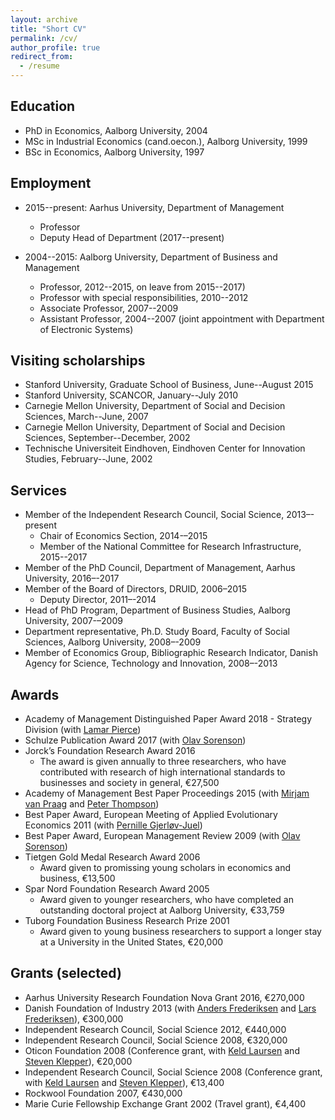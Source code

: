 ```yaml
---
layout: archive
title: "Short CV"
permalink: /cv/
author_profile: true
redirect_from:
  - /resume
---
```


## Education
* PhD in Economics, Aalborg University, 2004
* MSc in Industrial Economics (cand.oecon.), Aalborg University, 1999
* BSc in Economics, Aalborg University, 1997


## Employment
* 2015--present: Aarhus University, Department of Management
  * Professor
  * Deputy Head of Department (2017--present)

* 2004--2015: Aalborg University, Department of Business and Management
  * Professor, 2012--2015, on leave from 2015--2017)
  * Professor with special responsibilities, 2010--2012
  * Associate Professor, 2007--2009
  * Assistant Professor, 2004--2007 (joint appointment with Department of Electronic Systems)


## Visiting scholarships
* Stanford University, Graduate School of Business, June--August 2015
* Stanford University, SCANCOR, January--July 2010
* Carnegie Mellon University, Department of Social and Decision Sciences, March--June, 2007
* Carnegie Mellon University, Department of Social and Decision Sciences, September--December, 2002
* Technische Universiteit Eindhoven, Eindhoven Center for Innovation Studies, February--June, 2002


## Services
* Member of the Independent Research Council, Social Science, 2013–-present
  * Chair of Economics Section, 2014-–2015
  * Member of the National Committee for Research Infrastructure, 2015--2017
* Member of the PhD Council, Department of Management, Aarhus University, 2016–-2017
* Member of the Board of Directors, DRUID, 2006–2015
  * Deputy Director, 2011–-2014
* Head of PhD Program, Department of Business Studies, Aalborg University, 2007-–2009
* Department representative, Ph.D. Study Board, Faculty of Social Sciences, Aalborg University, 2008–-2009
* Member of Economics Group, Bibliographic Research Indicator, Danish Agency for Science, Technology and Innovation, 2008–-2013
  
  
## Awards
* Academy of Management Distinguished Paper Award 2018 - Strategy Division (with [Lamar Pierce](https://www.lamarpierce.net))
* Schulze Publication Award 2017 (with [Olav Sorenson](http://www.olavsorenson.net))
* Jorck’s Foundation Research Award 2016
  * The award is given annually to three researchers, who have contributed with research of high international standards to businesses and society in general, €27,500
* Academy of Management Best Paper Proceedings 2015 (with [Mirjam van Praag](https://scholar.google.com/citations?user=_DG87ikAAAAJ&hl=en) and [Peter Thompson](https://scholar.google.com/citations?user=JfUVbEsAAAAJ&hl=en))
* Best Paper Award, European Meeting of Applied Evolutionary Economics 2011 (with [Pernille Gjerløv-Juel](https://scholar.google.com/citations?user=qmt9GCYAAAAJ&hl=en))
* Best Paper Award, European Management Review 2009 (with [Olav Sorenson](http://www.olavsorenson.net))
* Tietgen Gold Medal Research Award 2006
  * Award given to promissing young scholars in economics and business, €13,500
* Spar Nord Foundation Research Award 2005
  * Award given to younger researchers, who have completed an outstanding doctoral project at Aalborg University, €33,759
* Tuborg Foundation Business Research Prize 2001
  * Award given to young business researchers to support a longer stay at a University in the United States, €20,000


## Grants (selected)
* Aarhus University Research Foundation Nova Grant 2016, €270,000
* Danish Foundation of Industry 2013 (with [Anders Frederiksen](https://scholar.google.com/citations?user=qmt9GCYAAAAJ&hl=en) and [Lars Frederiksen](https://scholar.google.com/citations?user=qmt9GCYAAAAJ&hl=en)), €300,000
* Independent Research Council, Social Science 2012, €440,000
* Independent Research Council, Social Science 2008, €320,000
* Oticon Foundation 2008 (Conference grant, with [Keld Laursen](https://scholar.google.com/citations?user=j_L_OH0AAAAJ&hl=en) and [Steven Klepper](https://www.cmu.edu/dietrich/sds/people/in-memoriam/steven-klepper.html)), €20,000
* Independent Research Council, Social Science 2008 (Conference grant, with [Keld Laursen](https://scholar.google.com/citations?user=j_L_OH0AAAAJ&hl=en) and [Steven Klepper](https://www.cmu.edu/dietrich/sds/people/in-memoriam/steven-klepper.html)), €13,400
* Rockwool Foundation 2007, €430,000
* Marie Curie Fellowship Exchange Grant 2002 (Travel grant), €4,400

